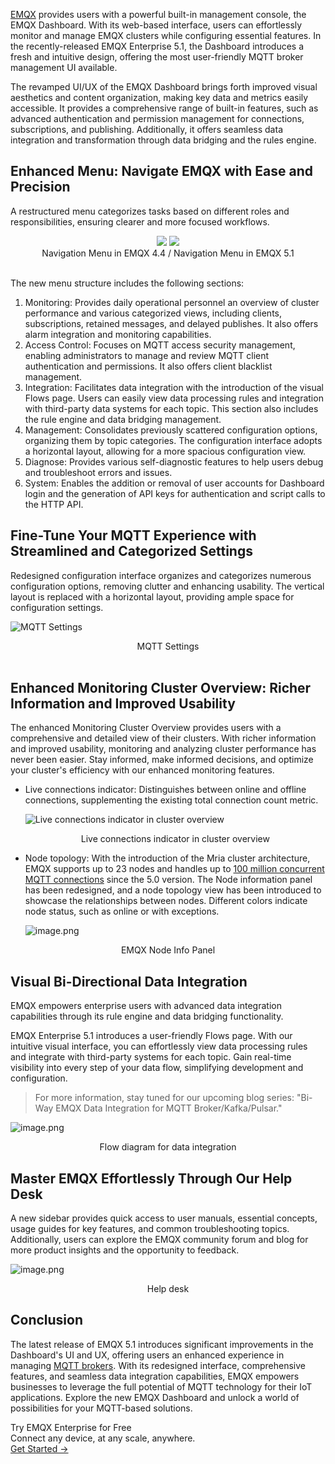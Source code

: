 [EMQX](https://www.emqx.com/en/products/emqx) provides users with a powerful built-in management console, the EMQX Dashboard. With its web-based interface, users can effortlessly monitor and manage EMQX clusters while configuring essential features. In the recently-released EMQX Enterprise 5.1, the Dashboard introduces a fresh and intuitive design, offering the most user-friendly MQTT broker management UI available.

The revamped UI/UX of the EMQX Dashboard brings forth improved visual aesthetics and content organization, making key data and metrics easily accessible. It provides a comprehensive range of built-in features, such as advanced authentication and permission management for connections, subscriptions, and publishing. Additionally, it offers seamless data integration and transformation through data bridging and the rules engine.

## Enhanced Menu: Navigate EMQX with Ease and Precision

A restructured menu categorizes tasks based on different roles and responsibilities, ensuring clearer and more focused workflows.

<div style="text-align:center;">
  <div style="display:inline-block;"><img src="https://assets.emqx.com/images/2df3240d997b06c7cba81347511f0d4e.png"></div>
  <div style="display:inline-block;"><img src="https://assets.emqx.com/images/b35685029b66cbe0d6aebedcbd91d809.png"></div>
</div>


<center>Navigation Menu in EMQX 4.4 / Navigation Menu in EMQX 5.1 </center>

<br>

The new menu structure includes the following sections:

1. Monitoring: Provides daily operational personnel an overview of cluster performance and various categorized views, including clients, subscriptions, retained messages, and delayed publishes. It also offers alarm integration and monitoring capabilities.
2. Access Control: Focuses on MQTT access security management, enabling administrators to manage and review MQTT client authentication and permissions. It also offers client blacklist management.
3. Integration: Facilitates data integration with the introduction of the visual Flows page. Users can easily view data processing rules and integration with third-party data systems for each topic. This section also includes the rule engine and data bridging management.
4. Management: Consolidates previously scattered configuration options, organizing them by topic categories. The configuration interface adopts a horizontal layout, allowing for a more spacious configuration view.
5. Diagnose: Provides various self-diagnostic features to help users debug and troubleshoot errors and issues.
6. System: Enables the addition or removal of user accounts for Dashboard login and the generation of API keys for authentication and script calls to the HTTP API.

## Fine-Tune Your MQTT Experience with Streamlined and Categorized Settings

Redesigned configuration interface organizes and categorizes numerous configuration options, removing clutter and enhancing usability. The vertical layout is replaced with a horizontal layout, providing ample space for configuration settings.

![MQTT Settings](https://assets.emqx.com/images/0dc6e94cebe85b110ac0843fdffedef4.png)

<center>MQTT Settings</center>

<br>

## Enhanced Monitoring Cluster Overview: Richer Information and Improved Usability

The enhanced Monitoring Cluster Overview provides users with a comprehensive and detailed view of their clusters. With richer information and improved usability, monitoring and analyzing cluster performance has never been easier. Stay informed, make informed decisions, and optimize your cluster's efficiency with our enhanced monitoring features.

- Live connections indicator: Distinguishes between online and offline connections, supplementing the existing total connection count metric.

  ![Live connections indicator in cluster overview](https://assets.emqx.com/images/562b8d0f7b00cee1dc3ab325c3a6433f.png)

  <center>Live connections indicator in cluster overview</center>

- Node topology: With the introduction of the Mria cluster architecture, EMQX supports up to 23 nodes and handles up to [100 million concurrent MQTT connections](https://www.emqx.com/en/blog/reaching-100m-mqtt-connections-with-emqx-5-0) since the 5.0 version. The Node information panel has been redesigned, and a node topology view has been introduced to showcase the relationships between nodes. Different colors indicate node status, such as online or with exceptions.

  ![image.png](https://assets.emqx.com/images/f1158ebc6657be23f823553801d94237.png)

<center>EMQX Node Info Panel</center>

## Visual Bi-Directional Data Integration

EMQX empowers enterprise users with advanced data integration capabilities through its rule engine and data bridging functionality. 

EMQX Enterprise 5.1 introduces a user-friendly Flows page. With our intuitive visual interface, you can effortlessly view data processing rules and integrate with third-party systems for each topic. Gain real-time visibility into every step of your data flow, simplifying development and configuration. 

> For more information, stay tuned for our upcoming blog series: "Bi-Way EMQX Data Integration for MQTT Broker/Kafka/Pulsar."

![image.png](https://assets.emqx.com/images/6eb9d437eb81a4363fff410e80b7ad1c.png)

<center>Flow diagram for data integration</center>

## Master EMQX Effortlessly Through Our Help Desk

A new sidebar provides quick access to user manuals, essential concepts, usage guides for key features, and common troubleshooting topics. Additionally, users can explore the EMQX community forum and blog for more product insights and the opportunity to feedback.

![image.png](https://assets.emqx.com/images/c9fba5e4778c3cfe4212a70d38a9e92c.png)

<center>Help desk</center>

## Conclusion

The latest release of EMQX 5.1 introduces significant improvements in the Dashboard's UI and UX, offering users an enhanced experience in managing [MQTT brokers](https://www.emqx.com/en/blog/the-ultimate-guide-to-mqtt-broker-comparison). With its redesigned interface, comprehensive features, and seamless data integration capabilities, EMQX empowers businesses to leverage the full potential of MQTT technology for their IoT applications. Explore the new EMQX Dashboard and unlock a world of possibilities for your MQTT-based solutions.



<section class="promotion">
    <div>
        Try EMQX Enterprise for Free
      <div class="is-size-14 is-text-normal has-text-weight-normal">Connect any device, at any scale, anywhere.</div>
    </div>
    <a href="https://www.emqx.com/en/try?product=enterprise" class="button is-gradient px-5">Get Started →</a>
</section>
